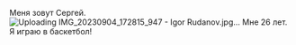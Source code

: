 Меня зовут Сергей. 
![Uploading IMG_20230904_172815_947 - Igor Rudanov.jpg…]()
Мне 26 лет. Я играю в баскетбол!
